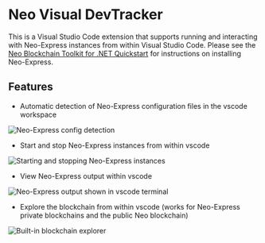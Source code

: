 # Neo Visual DevTracker

This is a Visual Studio Code extension that supports running and interacting with Neo-Express instances from within
Visual Studio Code. Please see the
[Neo Blockchain Toolkit for .NET Quickstart](https://github.com/ngdseattle/neo-blockchain-toolkit/blob/master/quickstart.md)
for instructions on installing Neo-Express.

## Features

* Automatic detection of Neo-Express configuration files in the vscode workspace

![Neo-Express config detection](https://raw.githubusercontent.com/ngdseattle/neo-visual-devtracker/master/images/feature-detect.png)

* Start and stop Neo-Express instances from within vscode

![Starting and stopping Neo-Express instances](https://raw.githubusercontent.com/ngdseattle/neo-visual-devtracker/master/images/feature-start-stop.png)

* View Neo-Express output within vscode

![Neo-Express output shown in vscode terminal](https://raw.githubusercontent.com/ngdseattle/neo-visual-devtracker/master/images/feature-terminal.png)

* Explore the blockchain from within vscode (works for Neo-Express private blockchains and the public Neo blockchain)

![Built-in blockchain explorer](https://raw.githubusercontent.com/ngdseattle/neo-visual-devtracker/master/images/feature-block-explorer.png)

